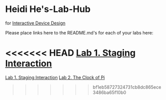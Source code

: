 # Heidi He's-Lab-Hub
for [Interactive Device Design](https://github.com/FAR-Lab/Developing-and-Designing-Interactive-Devices/)

Please place links here to the README.md's for each of your labs here:

<<<<<<< HEAD
[Lab 1. Staging Interaction](https://github.com/HeidiHe/Interactive-Lab-Hub/blob/Spring2021/Lab%201/README.md)
=======
[Lab 1. Staging Interaction](Lab%201/)
[Lab 2. The Clock of Pi](Lab%202/)
>>>>>>> bf1eb58727324731cb8dc865ece3486ba65f10b0
